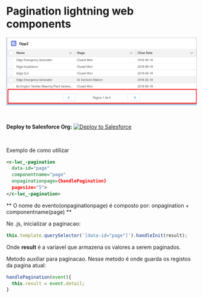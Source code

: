 # Pagination lightning web components

![example](./Screenshot_1.png)

</br>

**Deploy to Salesforce Org:**
<a href="https://githubsfdeploy.herokuapp.com?owner=gabrielzambrin&repo=lwc_pagination_component&ref=main">
  <img alt="Deploy to Salesforce"
       src="https://raw.githubusercontent.com/afawcett/githubsfdeploy/master/deploy.png">
</a>

</br>

Exemplo de como utilizar

```xml
<c-lwc_-pagination 
  data-id="page" 
  componentname="page" 
  onpaginationpage={handlePagination} 
  pagesize="5">
</c-lwc_-pagination>
```
** O nome do evento(onpaginationpage) é composto por: onpagination + componentname(page) **

No .js, inicializar a paginacao: 
```js
this.template.querySelector('[data-id="page"]').handleInit(result);
```
Onde **result** é a variavel que armazena os valores a serem paginados.


Metodo auxiliar para paginacao. Nesse metodo é onde guarda os registos da pagina atual:
```js
handlePagination(event){
  this.result = event.detail;
}
```
